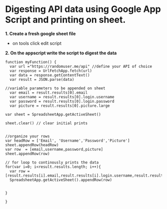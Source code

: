 # Digesting API data using Google App Script and printing on sheet.

 **1. Create a fresh google sheet file**
- on tools click edit script

**2. On the appscript write the script to digest the data**

```
function myFunction() {
  var url ="https://randomuser.me/api" //define your API of choice 
  var response = UrlFetchApp.fetch(url)
  var data = response.getContentText()
  var result = JSON.parse(data)

//variable parameters to be appended on sheet
  var email = result.results[0].email
  var username = result.results[0].login.username
  var password = result.results[0].login.password
  var picture = result.results[0].picture.large

var sheet = SpreadsheetApp.getActiveSheet()

sheet.clear() // clear initial prints


//organize your rows
var headRow = ['Email', 'Username','Password','Picture']
sheet.appendRow(headRow)
var row  = [email,username,password,picture]
sheet.appendRow(row)

// for loop to continously prints the data
for(var i=0; i<result.results.length; i++){
  var row = [result.results[i].email,result.results[i].login.username,result.results[i].login.password,result.results[i].picture.large]
  SpreadsheetApp.getActiveSheet().appendRow(row)


}

}
```